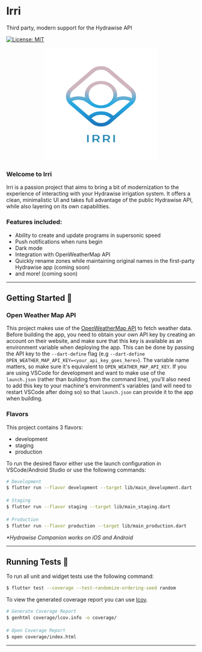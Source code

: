 # Irri

Third party, modern support for the Hydrawise API

[![License: MIT][license_badge]][license_link]

<p align="center">
  <img width="300" height="300" src="https://github.com/btrautmann/hydrawise-companion/blob/main/assets/app_logo.svg">
</p>


### Welcome to Irri

Irri is a passion project that aims to bring a bit of modernization to the experience of interacting with your Hydrawise irrigation system. It offers a clean, minimalistic UI and takes full advantage of the public Hydrawise API, while also layering on its own capabilities.

### Features included:
- Ability to create and update programs in supersonic speed
- Push notifications when runs begin
- Dark mode
- Integration with OpenWeatherMap API
- Quickly rename zones while maintaining original names in the first-party Hydrawise app (coming soon)
- and more! (coming soon)

---

## Getting Started 🚀


### Open Weather Map API

This project makes use of the [OpenWeatherMap API](https://openweathermap.org/api) to fetch weather data. Before building the app, you need to obtain your own API key by creating an account on their website, and make sure that this key is available as an environment variable when deploying the app. This can be done by passing the API key to the `--dart-define` flag (e.g `--dart-define OPEN_WEATHER_MAP_API_KEY=<your_api_key_goes_here>`). The variable name matters, so make sure it's equivalent to `OPEN_WEATHER_MAP_API_KEY`. If you are using VSCode for development and want to make use of the `launch.json` (rather than building from the command line), you'll also need to add this key to your machine's environment's variables (and will need to restart VSCode after doing so) so that `launch.json` can provide it to the app when building.

### Flavors

This project contains 3 flavors:

- development
- staging
- production

To run the desired flavor either use the launch configuration in VSCode/Android Studio or use the following commands:

```sh
# Development
$ flutter run --flavor development --target lib/main_development.dart

# Staging
$ flutter run --flavor staging --target lib/main_staging.dart

# Production
$ flutter run --flavor production --target lib/main_production.dart
```

_\*Hydrawise Companion works on iOS and Android_

---

## Running Tests 🧪

To run all unit and widget tests use the following command:

```sh
$ flutter test --coverage --test-randomize-ordering-seed random
```

To view the generated coverage report you can use [lcov](https://github.com/linux-test-project/lcov).

```sh
# Generate Coverage Report
$ genhtml coverage/lcov.info -o coverage/

# Open Coverage Report
$ open coverage/index.html
```

---

[license_badge]: https://img.shields.io/badge/license-MIT-blue.svg
[license_link]: https://opensource.org/licenses/MIT
